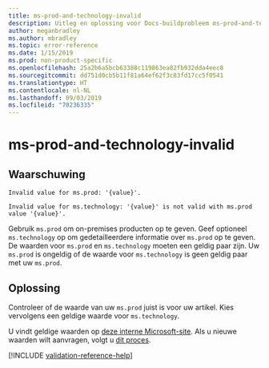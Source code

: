```yaml
---
title: ms-prod-and-technology-invalid
description: Uitleg en oplossing voor Docs-buildprobleem ms-prod-and-technology-invalid
author: meganbradley
ms.author: mbradley
ms.topic: error-reference
ms.date: 1/15/2019
ms.prod: non-product-specific
ms.openlocfilehash: 25a2b6a5bcb63388c119863ea82fb932dda4eec8
ms.sourcegitcommit: dd751d0cb5b11f81a64ef62f3c83fd17cc5f0541
ms.translationtype: HT
ms.contentlocale: nl-NL
ms.lasthandoff: 09/03/2019
ms.locfileid: "70236335"
---
```

# <a name="ms-prod-and-technology-invalid"></a>ms-prod-and-technology-invalid

## <a name="warning"></a>Waarschuwing

`Invalid value for ms.prod: '{value}'.`

`Invalid value for ms.technology: '{value}' is not valid with ms.prod value '{value}'.`

Gebruik `ms.prod` om on-premises producten op te geven. Geef optioneel `ms.technology` op om gedetailleerdere informatie over `ms.prod` op te geven. De waarden voor `ms.prod` en `ms.technology` moeten een geldig paar zijn. Uw `ms.prod` is ongeldig of de waarde voor `ms.technology` is geen geldig paar met uw `ms.prod`.

## <a name="resolution"></a>Oplossing

Controleer of de waarde van uw `ms.prod` juist is voor uw artikel. Kies vervolgens een geldige waarde voor `ms.technology`.

U vindt geldige waarden op [deze interne Microsoft-site](https://docsmetadatatool.azurewebsites.net/allowlists). Als u nieuwe waarden wilt aanvragen, volgt u [dit proces](https://review.docs.microsoft.com/help/contribute/metadata-changes?branch=master).

<!--make sure to add this file to your includes folder and verify the path-->
[!INCLUDE [validation-reference-help](includes/validation-reference-help.md)]
